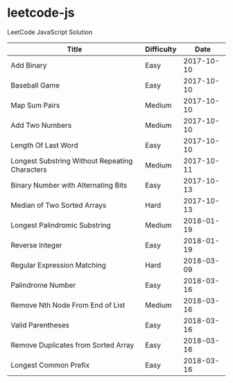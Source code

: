 # leetcode-js

LeetCode JavaScript Solution

| Title | Difficulty | Date |
| ----- | -------- | ---------- |
| Add Binary | Easy | 2017-10-10 |
| Baseball Game | Easy | 2017-10-10 |
| Map Sum Pairs | Medium | 2017-10-10 |
| Add Two Numbers | Medium | 2017-10-10 |
| Length Of Last Word | Easy | 2017-10-10 |
| Longest Substring Without Repeating Characters | Medium | 2017-10-11 |
| Binary Number with Alternating Bits | Easy | 2017-10-13 |
| Median of Two Sorted Arrays | Hard | 2017-10-13 |
| Longest Palindromic Substring | Medium | 2018-01-19 |
| Reverse Integer | Easy | 2018-01-19 |
| Regular Expression Matching | Hard | 2018-03-09 |
| Palindrome Number | Easy | 2018-03-16 |
| Remove Nth Node From End of List | Medium | 2018-03-16 |
| Valid Parentheses | Easy | 2018-03-16 |
| Remove Duplicates from Sorted Array | Easy | 2018-03-16 |
| Longest Common Prefix | Easy | 2018-03-16 |
